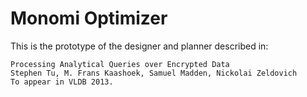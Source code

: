 Monomi Optimizer
================

This is the prototype of the designer and planner described in:

    Processing Analytical Queries over Encrypted Data
    Stephen Tu, M. Frans Kaashoek, Samuel Madden, Nickolai Zeldovich 
    To appear in VLDB 2013. 
